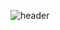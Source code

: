 <!--
**Brizzardis/Brizzardis** is a ✨ _special_ ✨ repository because its `README.md` (this file) appears on your GitHub profile.

Here are some ideas to get you started:

- 🔭 I’m currently working on ...
- 🌱 I’m currently learning ...
- 👯 I’m looking to collaborate on ...
- 🤔 I’m looking for help with ...
- 💬 Ask me about ...
- 📫 How to reach me: ...
- 😄 Pronouns: ...
- ⚡ Fun fact: ... 1,2
-->
![header](https://capsule-render.vercel.app/api?type=waving&color=gradient&customColorList=3&height=250&text=Welcome%20to%20my%20GitHub%20profile!&fontSize=50&fontColor=#000000&section=header&animation=fadeIn)

